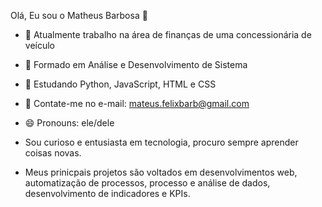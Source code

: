 Olá, Eu sou o Matheus Barbosa 👋

- 🔭 Atualmente trabalho na área de finanças de uma concessionária de veículo
- 🌱 Formado em Análise e Desenvolvimento de Sistema
- 👯 Estudando Python, JavaScript, HTML e CSS
- 🤔 Contate-me no e-mail: mateus.felixbarb@gmail.com
- 😄 Pronouns: ele/dele

- Sou curioso e entusiasta em tecnologia, procuro sempre aprender coisas novas.
- Meus prinicpais projetos são voltados em desenvolvimentos web, automatização de processos, processo e análise de dados, desenvolvimento de indicadores e KPIs.
